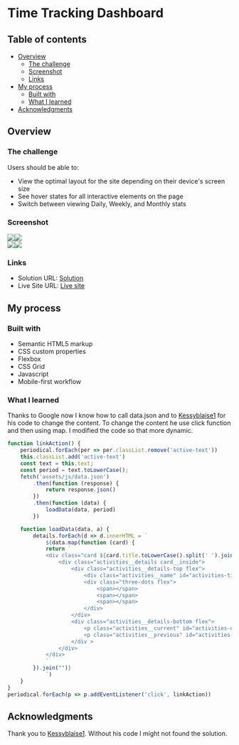# Time Tracking Dashboard  
## Table of contents

- [Overview](#overview)
  - [The challenge](#the-challenge)
  - [Screenshot](#screenshot)
  - [Links](#links)
- [My process](#my-process)
  - [Built with](#built-with)
  - [What I learned](#what-i-learned)
- [Acknowledgments](#acknowledgments)
## Overview
### The challenge

Users should be able to:

- View the optimal layout for the site depending on their device's screen size
- See hover states for all interactive elements on the page
- Switch between viewing Daily, Weekly, and Monthly stats

### Screenshot

![](./screenshot-1.png)![](./screenshot-2.png)  
![](./screenshot-3.png)![](./screenshot-4.png)


### Links

- Solution URL: [Solution](https://github.com/eldynmohammad/time-tracking-dashboard/)
- Live Site URL: [Live site](https://eldynmohammad.github.io/time-tracking-dashboard/)

## My process

### Built with

- Semantic HTML5 markup
- CSS custom properties
- Flexbox
- CSS Grid
- Javascript
- Mobile-first workflow

### What I learned

Thanks to Google now I know how to call data.json and to [Kessyblaise1](https://github.com/Kessyblaise1/time-tracking-dashboard-main/) for his code to change the content. To change the content he use click function and then using map. I modified the code so that more dynamic.

```js
function linkAction() {
	periodical.forEach(per => per.classList.remove('active-text'))
	this.classList.add('active-text')
	const text = this.text;
	const period = text.toLowerCase();
	fetch('assets/js/data.json')
		.then(function (response) {
			return response.json()
		})
		.then(function (data) {
			loadData(data, period)
		})

	function loadData(data, a) {
		details.forEach(d => d.innerHTML = `
            ${data.map(function (card) {
			return `
			<div class="card ${card.title.toLowerCase().split(' ').join('-')} activities__content">
				<div class="activities__details card__inside">
					<div class="activities__details-top flex">
						<div class="activities__name" id="activities-title-work">${card.title}</div>
						<div class="three-dots flex">
							<span></span>
							<span></span>
							<span></span>
						</div>
					</div>
					<div class="activities__details-bottom flex">
						<p class="activities__current" id="activities-current">${a == 'daily' ? `${card.timeframes.daily.current}hrs` : a == 'weekly' ? `${card.timeframes.weekly.current}hrs` : `${card.timeframes.monthly.current}hrs`}</p >
						<p class="activities__previous" id="activities-last">${a == 'daily' ? 'Yesterday' : a == 'weekly' ? 'Last Week' : 'Last Month'} - <span class="previous">${a == 'daily' ? `${card.timeframes.daily.previous}hrs` : a == 'weekly' ? `${card.timeframes.weekly.previous}hrs` : `${card.timeframes.monthly.previous}hrs`}</span></p>
					</div >
				</div>
			</div>
			`
		}).join("")}
            `)
	}
}
periodical.forEach(p => p.addEventListener('click', linkAction))
```  

## Acknowledgments
Thank you to [Kessyblaise1](https://github.com/Kessyblaise1/time-tracking-dashboard-main/blob/main/main.js). Without his code I might not found the solution.
